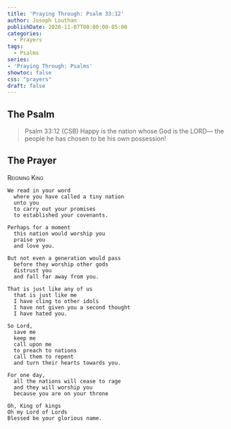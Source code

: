 ```yaml
---
title: 'Praying Through: Psalm 33:12'
author: Joseph Louthan
publishDate: 2020-11-07T00:00:00-05:00
categories:
  - Prayers
tags:
  - Psalms
series:
- 'Praying Through: Psalms'
showtoc: false
css: "prayers"
draft: false
---
```

## The Psalm

>Psalm 33:12 (CSB) Happy is the nation whose God is the LORD— the people he has chosen to be his own possession!

## The Prayer

<div style="font-variant: small-caps;">Reigning King</div>

```text
We read in your word
  where you have called a tiny nation
  unto you
  to carry out your promises
  to established your covenants.

Perhaps for a moment
  this nation would worship you
  praise you
  and love you.

But not even a generation would pass
  before they worship other gods
  distrust you
  and fall far away from you.

That is just like any of us
  that is just like me
  I have cling to other idols
  I have not given you a second thought
  I have hated you.

So Lord,
  save me
  keep me
  call upon me
  to preach to nations
  call them to repent
  and turn their hearts towards you.

For one day,
  all the nations will cease to rage
  and they will worship you
  because you are on your throne

Oh, King of kings
Oh my Lord of Lords
Blessed be your glorious name.

```
